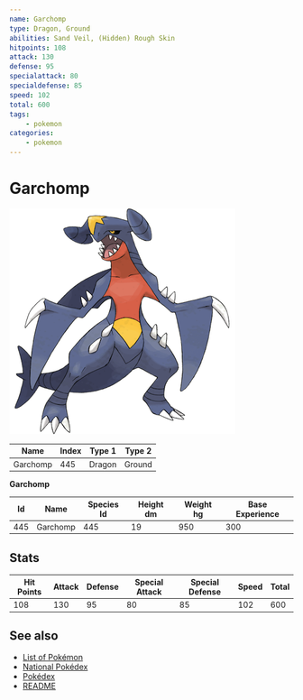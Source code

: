 ```yaml
---
name: Garchomp
type: Dragon, Ground
abilities: Sand Veil, (Hidden) Rough Skin
hitpoints: 108
attack: 130
defense: 95
specialattack: 80
specialdefense: 85
speed: 102
total: 600
tags:
    - pokemon
categories:
    - pokemon
---
```


# Garchomp


![Garchomp](images/445.png)

| **Name** | **Index** | **Type 1** | **Type 2** |
|----|----|----|----|
| Garchomp | 445 | Dragon | Ground  |

**Garchomp** 




| **Id** | **Name** | **Species Id** | **Height dm** | **Weight hg** | **Base Experience** |
|--------|----------|----------------|------------|------------|---------------------|
| 445 | Garchomp | 445 | 19 | 950 | 300 |



## Stats

| **Hit Points** | **Attack** | **Defense** | **Special Attack** | **Special Defense** | **Speed** | **Total** |
|----------------|------------|-------------|--------------------|---------------------|-----------|-----------|
| 108 | 130 | 95 | 80 | 85 | 102 | 600 |

## See also

- [List of Pokémon](../pokemon.md)
- [National Pokédex](../national_pokedex.md)
- [Pokédex](../pokedex.md)
- [README](../README.md)
